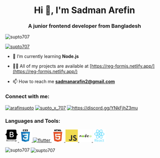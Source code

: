 <h1 align="center">Hi 👋, I'm Sadman Arefin</h1>
<h3 align="center">A junior frontend developer from Bangladesh</h3>

<p align="left"> <img src="https://komarev.com/ghpvc/?username=supto707&label=Profile%20views&color=0e75b6&style=flat" alt="supto707" /> </p>

<p align="left"> <a href="https://github.com/ryo-ma/github-profile-trophy"><img src="https://github-profile-trophy.vercel.app/?username=supto707" alt="supto707" /></a> </p>

- 🌱 I’m currently learning **Node.js**

- 👨‍💻 All of my projects are available at [https://reg-formjs.netlify.app/](https://reg-formjs.netlify.app/)

- 📫 How to reach me **sadmanarafin2@gmail.com**

<h3 align="left">Connect with me:</h3>
<p align="left">
<a href="https://fb.com/arafinsupto" target="blank"><img align="center" src="https://raw.githubusercontent.com/rahuldkjain/github-profile-readme-generator/master/src/images/icons/Social/facebook.svg" alt="arafinsupto" height="30" width="40" /></a>
<a href="https://instagram.com/supto_x_707" target="blank"><img align="center" src="https://raw.githubusercontent.com/rahuldkjain/github-profile-readme-generator/master/src/images/icons/Social/instagram.svg" alt="supto_x_707" height="30" width="40" /></a>
<a href="https://discord.gg/https://discord.gg/YNkFjhZ3mu" target="blank"><img align="center" src="https://raw.githubusercontent.com/rahuldkjain/github-profile-readme-generator/master/src/images/icons/Social/discord.svg" alt="https://discord.gg/YNkFjhZ3mu" height="30" width="40" /></a>
</p>

<h3 align="left">Languages and Tools:</h3>
<p align="left"> <a href="https://getbootstrap.com" target="_blank" rel="noreferrer"> <img src="https://raw.githubusercontent.com/devicons/devicon/master/icons/bootstrap/bootstrap-plain-wordmark.svg" alt="bootstrap" width="40" height="40"/> </a> <a href="https://www.w3schools.com/css/" target="_blank" rel="noreferrer"> <img src="https://raw.githubusercontent.com/devicons/devicon/master/icons/css3/css3-original-wordmark.svg" alt="css3" width="40" height="40"/> </a> <a href="https://flutter.dev" target="_blank" rel="noreferrer"> <img src="https://www.vectorlogo.zone/logos/flutterio/flutterio-icon.svg" alt="flutter" width="40" height="40"/> </a> <a href="https://www.w3.org/html/" target="_blank" rel="noreferrer"> <img src="https://raw.githubusercontent.com/devicons/devicon/master/icons/html5/html5-original-wordmark.svg" alt="html5" width="40" height="40"/> </a> <a href="https://developer.mozilla.org/en-US/docs/Web/JavaScript" target="_blank" rel="noreferrer"> <img src="https://raw.githubusercontent.com/devicons/devicon/master/icons/javascript/javascript-original.svg" alt="javascript" width="40" height="40"/> </a> <a href="https://nodejs.org" target="_blank" rel="noreferrer"> <img src="https://raw.githubusercontent.com/devicons/devicon/master/icons/nodejs/nodejs-original-wordmark.svg" alt="nodejs" width="40" height="40"/> </a> <a href="https://reactjs.org/" target="_blank" rel="noreferrer"> <img src="https://raw.githubusercontent.com/devicons/devicon/master/icons/react/react-original-wordmark.svg" alt="react" width="40" height="40"/> </a> </p>

<p><img align="left" src="https://github-readme-stats.vercel.app/api/top-langs?username=supto707&show_icons=true&locale=en&layout=compact" alt="supto707" /></p>

<p>&nbsp;<img align="center" src="https://github-readme-stats.vercel.app/api?username=supto707&show_icons=true&locale=en" alt="supto707" /></p>
